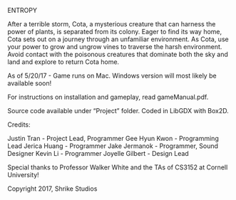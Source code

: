 ENTROPY

After a terrible storm, Cota, a mysterious creature that can harness the power of plants, is separated from its colony. Eager to find its way home, Cota sets out on a journey through an unfamiliar environment. As Cota, use your power to grow and ungrow vines to traverse the harsh environment. Avoid contact with the poisonous creatures that dominate both the sky and land and explore to return Cota home.

As of 5/20/17 - Game runs on Mac.  Windows version will most likely be available soon!

For instructions on installation and gameplay, read gameManual.pdf.


Source code available under “Project” folder.  Coded in LibGDX with Box2D.  

Credits:

Justin Tran - Project Lead, Programmer
Gee Hyun Kwon - Programming Lead
Jerica Huang - Programmer
Jake Jermanok - Programmer, Sound Designer
Kevin Li - Programmer
Joyelle Gilbert - Design Lead

Special thanks to Professor Walker White and the TAs of CS3152 at Cornell University!


Copyright 2017, Shrike Studios
